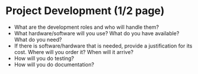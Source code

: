 # Project Development (1/2 page)
* What are the development roles and who will handle them?
* What hardware/software will you use? What do you have available? What do you need?
* If there is software/hardware that is needed, provide a justification for its cost. Where will you order it? When will it arrive?
* How will you do testing?
* How will you do documentation?